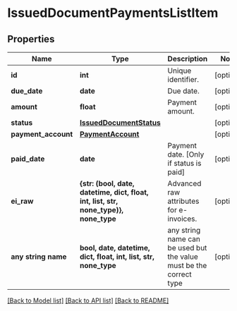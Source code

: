 # IssuedDocumentPaymentsListItem


## Properties
Name | Type | Description | Notes
------------ | ------------- | ------------- | -------------
**id** | **int** | Unique identifier. | [optional] 
**due_date** | **date** | Due date. | [optional] 
**amount** | **float** | Payment amount. | [optional] 
**status** | [**IssuedDocumentStatus**](IssuedDocumentStatus.md) |  | [optional] 
**payment_account** | [**PaymentAccount**](PaymentAccount.md) |  | [optional] 
**paid_date** | **date** | Payment date. [Only if status is paid] | [optional] 
**ei_raw** | **{str: (bool, date, datetime, dict, float, int, list, str, none_type)}, none_type** | Advanced raw attributes for e-invoices. | [optional] 
**any string name** | **bool, date, datetime, dict, float, int, list, str, none_type** | any string name can be used but the value must be the correct type | [optional]

[[Back to Model list]](../README.md#documentation-for-models) [[Back to API list]](../README.md#documentation-for-api-endpoints) [[Back to README]](../README.md)


